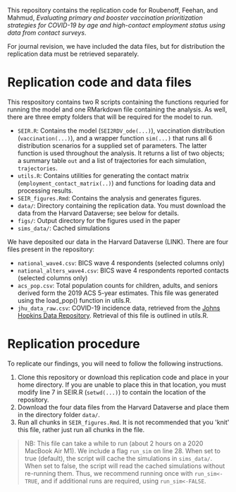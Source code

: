 This repository contains the replication code for Roubenoff, Feehan, and Mahmud,
_Evaluating primary and booster vaccination prioritization strategies for COVID-19 by age and high-contact employment status using data from contact surveys_.

For journal revision, we have included the data files, but for distribution
the replication data must be retrieved separately. 

# Replication code and data files
This respository contains two R scripts containing the functions
requried for running the model and one RMarkdown file
containing the analysis. As well, there are three empty folders that will be required
for the model to run.

* `SEIR.R`: Contains the model (`SEI2RDV_ode(...)`), vaccination distribution (`vaccination(...)`),
and a wrapper function `sim(...)` that runs all 6 distribution scenarios for 
a supplied set of parameters. The latter function is used throughout the analysis. It returns
a list of two objects; a summary table `out` and a list of trajectories for each simulation, `trajectories`.
* `utils.R`: Contains utilities for generating the contact matrix (`employment_contact_matrix(..)`)
and functions for loading data and processing results.
* `SEIR_figures.Rmd`: Contains the analysis and generates figures.
* `data/`: Directory containing the replication data. You must download the data from the Harvard Dataverse; see below for details.
* `figs/`: Output directory for the figures used in the paper
* `sims_data/`: Cached simulations

We have deposited our data in the Harvard Dataverse (LINK). 
There are four files present in the repository:

* `national_wave4.csv`: BICS wave 4 respondents (selected columns only)
* `national_alters_wave4.csv`: BICS wave 4 respondents reported contacts (selected columns only)
* `acs_pop.csv`: Total population counts for children, adults, and seniors derived form the 2019 ACS 5-year estimates. This file was generated using the load_pop() function in utils.R.
* `jhu_data_raw.csv`: COVID-19 incidence data, retrieved from the [Johns Hopkins Data Repository]("https://raw.githubusercontent.com/CSSEGISandData/COVID-19/master/csse_covid_19_data/csse_covid_19_daily_reports_us/"). Retrieval of this file is outlined in utils.R.


# Replication procedure
To replicate our findings,
you will need to follow the following instructions. 

1) Clone this repository or download this replication code and place in your home 
directory. If you are unable to place this in that location, you must modify line 7
in SEIR.R (`setwd(...)`) to contain the location of the repository.
2) Download the four data files from the Harvard Dataverse and place them in 
the directory folder `data/`. 
3) Run all chunks in `SEIR_figures.Rmd`. It is not recommended that you 'knit' 
this file, rather just run all chunks in the file. 
> NB: This file can take a while to run (about 2 hours on a 2020 MacBook Air M1). We include a flag `run_sim` on line 28. When set to true (default), the script will cache the simulations in `sims_data/`. When set to false, the script will read the cached simulations without re-running them. Thus, we recommend running once with `run_sim<-TRUE`, and if additional runs are required, using `run_sim<-FALSE`.

